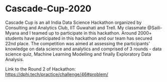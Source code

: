 # Cascade-Cup-2020
Cascade Cup is an all India Data Science Hackathon organized by Consulting and Analytics Club, IIT Guwahati and Trell. My classmate @Saili-Myana and I teamed up to participate in this hackathon. Around 2000+ students have participated in this hackathon and our team has secured 22nd place. The competition was aimed at assessing the participants' knowledge on data science and analytics and comprised of 3 rounds - data science quiz, Machine Learning Modelling and finally Exploratory Data Analysis. 

Link to the Round 2 of Hackathon: https://dphi.tech/practice/challenge/46#problem/


